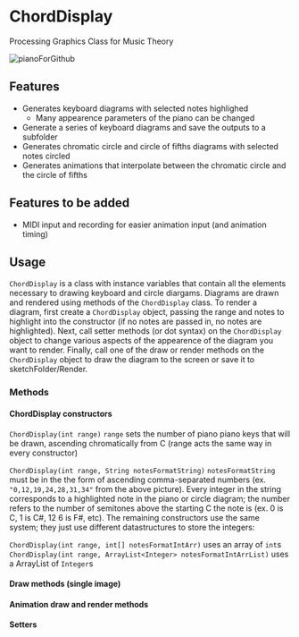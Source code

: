 # ChordDisplay
Processing Graphics Class for Music Theory

![pianoForGithub](https://user-images.githubusercontent.com/42624568/116135839-d4c24380-a68e-11eb-88b6-769f7aa99d4c.png)

## Features
- Generates keyboard diagrams with selected notes highlighed
  - Many appearence parameters of the piano can be changed
- Generate a series of keyboard diagrams and save the outputs to a subfolder
- Generates chromatic circle and circle of fifths diagrams with selected notes circled
- Generates animations that interpolate between the chromatic circle and the circle of fifths

## Features to be added

- MIDI input and recording for easier animation input (and animation timing)

## Usage
`ChordDisplay` is a class with instance variables that contain all the elements necessary to drawing keyboard and circle diargams. Diagrams are drawn and rendered using methods of the `ChordDisplay` class. To render a diagram, first create a `ChordDisplay` object, passing the range and notes to highlight into the constructor (if no notes are passed in, no notes are highlighted). Next, call setter methods (or dot syntax) on the `ChordDisplay` object to change various aspects of the appearence of the diagram you want to render. Finally, call one of the draw or render methods on the `ChordDisplay` object to draw the diagram to the screen or save it to sketchFolder/Render.

### Methods

#### ChordDisplay constructors

`ChordDisplay(int range)` `range` sets the number of piano piano keys that will be drawn, ascending chromatically from C (range acts the same way in every constructor)

`ChordDisplay(int range, String notesFormatString)` `notesFormatString` must be in the the form of ascending comma-separated numbers (ex. `"0,12,19,24,28,31,34"` from the above picture). Every integer in the string corresponds to a highlighted note in the piano or circle diagram; the number refers to the number of semitones above the starting C the note is (ex. 0 is C, 1 is C#, 12 6 is F#, etc). The remaining constructors use the same system; they just use different datastructures to store the integers:

`ChordDisplay(int range, int[] notesFormatIntArr)` uses an array of `int`s
`ChordDisplay(int range, ArrayList<Integer> notesFormatIntArrList)` uses a ArrayList of `Integer`s

#### Draw methods (single image)

#### Animation draw and render methods

#### Setters
